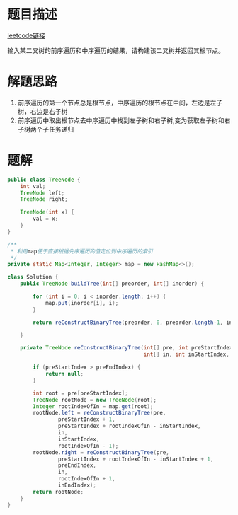 # 题目描述
[leetcode链接](https://leetcode-cn.com/problems/construct-binary-tree-from-preorder-and-inorder-traversal/)

输入某二叉树的前序遍历和中序遍历的结果，请构建该二叉树并返回其根节点。

# 解题思路
1. 前序遍历的第一个节点总是根节点，中序遍历的根节点在中间，左边是左子树，右边是右子树
2. 前序遍历中取出根节点去中序遍历中找到左子树和右子树,变为获取左子树和右子树两个子任务递归

# 题解
```java
public class TreeNode {
    int val;
    TreeNode left;
    TreeNode right;

    TreeNode(int x) {
        val = x;
    }
}

/**
 * 利用map便于直接根据先序遍历的值定位到中序遍历的索引
 */
private static Map<Integer, Integer> map = new HashMap<>();

class Solution {
    public TreeNode buildTree(int[] preorder, int[] inorder) {

        for (int i = 0; i < inorder.length; i++) {
            map.put(inorder[i], i);
        }

        return reConstructBinaryTree(preorder, 0, preorder.length-1, inorder, 0, inorder.length-1)

    }

    private TreeNode reConstructBinaryTree(int[] pre, int preStartIndex, int preEndIndex,
                                           int[] in, int inStartIndex, int inEndIndex) {

        if (preStartIndex > preEndIndex) {
            return null;
        }

        int root = pre[preStartIndex];
        TreeNode rootNode = new TreeNode(root);
        Integer rootIndexOfIn = map.get(root);
        rootNode.left = reConstructBinaryTree(pre,
                preStartIndex + 1,
                preStartIndex + rootIndexOfIn - inStartIndex,
                in,
                inStartIndex,
                rootIndexOfIn - 1);
        rootNode.right = reConstructBinaryTree(pre,
                preStartIndex + rootIndexOfIn - inStartIndex + 1,
                preEndIndex,
                in,
                rootIndexOfIn + 1,
                inEndIndex);
        return rootNode;
    }
}
```

